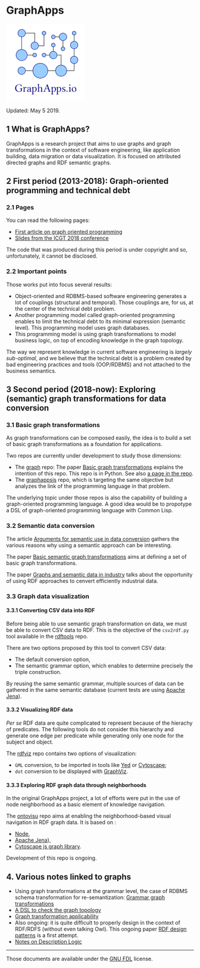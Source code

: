 # GraphApps

![GraphApps.io](logo-graphapps-io.png "GraphApps.io")

Updated: May 5 2019.

## 1 What is GraphApps?

GraphApps is a research project that aims to use graphs and graph transformations in the context of software engineering, like application building, data migration or data visualization. It is focused on attributed directed graphs and RDF semantic graphs.


## 2 First period (2013-2018): Graph-oriented programming and technical debt

### 2.1 Pages

You can read the following pages:

  * [First article on graph oriented programming](https://orey.github.io/papers/graph/first-article/)
  * [Slides from the ICGT 2018 conference](https://orey.github.io/papers/graph/staf-icgt2018/)
  
The code that was produced during this period is under copyright and so, unfortunately, it cannot be disclosed.

### 2.2 Important points

Those works put into focus several results:

  * Object-oriented and RDBMS-based software engineering generates a lot of couplings (structural and temporal). Those couplings are, for us, at the center of the technical debt problem.
  * Another programming model called graph-oriented programming enables to limit the technical debt to its minimal expression (semantic level). This programming model uses graph databases.
  * This programming model is using graph transformations to model business logic, on top of encoding knowledge in the graph topology.
  
The way we represent knowledge in current software engineering is *largely sub-optimal*, and we believe that the technical debt is a problem created by bad engineering practices and tools (OOP/RDBMS) and not attached to the business semantics.


## 3 Second period (2018-now): Exploring (semantic) graph transformations for data conversion

### 3.1 Basic graph transformations

As graph transformations can be composed easily, the idea is to build a set of basic graph transformations as a foundation for applications.

Two repos are currently under development to study those dimensions:

  * The [graph](https://github.com/orey/graph) repo: The paper [Basic graph transformations](basic-graph-transformations.md) explains the intention of this repo. This repo is in Python. See also [a page in the repo](https://github.com/orey/graph/blob/master/graph_transformations/README.md).
  * The [graphappsjs](https://github.com/orey/graphappsjs) repo, which is targeting the same objective but analyzes the link of the programming language in that problem.
  
  The underlying topic under those repos is also the capability of building a graph-oriented programming language. A good idea would be to propotype a DSL of graph-oriented programming language with Common Lisp.

### 3.2 Semantic data conversion 

The article [Arguments for semantic use in data conversion](arguments_semantic.md "arguments") gathers the various reasons why using a semantic approach can be interesting.

The paper [Basic semantic graph transformations](basic-semantic-graph-transformations.md) aims at defining a set of basic graph transformations.

The paper [Graphs and semantic data in industry](industry-data.md) talks about the opportunity of using RDF approaches to cenvert efficiently industrial data.


### 3.3 Graph data visualization

#### 3.3.1 Converting CSV data into RDF

Before being able to use semantic graph transformation on data, we must be able to convert CSV data to RDF. This is the objective of the `csv2rdf.py` tool available in the [rdftools](https://github.com/orey/rdftools) repo.

There are two options proposed by this tool to convert CSV data:

  * The default conversion option,
  * The semantic grammar option, which enables to determine precisely the triple construction.
  
By reusing the same semantic grammar, multiple sources of data can be gathered in the same semantic database (current tests are using [Apache Jena](http://jena.apache.org/)).

#### 3.3.2 Visualizing RDF data

*Per se* RDF data are quite complicated to represent because of the hierachy of predicates. The following tools do not consider this hierarchy and generate one edge per predicate while generating only one node for the subject and object. 

The [rdfviz](https://github.com/orey/rdfviz) repo contains two options of visualization:

  * `GML` conversion, to be imported in tools like [Yed](https://www.yworks.com/products/yed) or [Cytoscape](https://cytoscape.org/);
  * `dot` conversion to be displayed with [GraphViz](http://graphviz.org/).

#### 3.3.3 Exploring RDF graph data through neighborhoods

In the original GraphApps project, a lot of efforts were put in the use of node neighborhood as a basic element of knowledge navigation.

The [ontovisu](https://github.com/orey/ontovisu) repo aims at enabling the neighborhood-based visual navigation in RDF graph data. It is based on :

  * [Node](https://nodejs.org/en/),
  * [Apache Jena](http://jena.apache.org/)),
  * [Cytoscape js graph library](https://js.cytoscape.org/).
  
Development of this repo is ongoing.

## 4. Various notes linked to graphs

  * Using graph transformations at the grammar level, the case of RDBMS schema transformation for re-semantization: [Grammar graph transformations](grammar-graph-transformation.md)
  * [A DSL to check the graph topology](DSL-for-graph-topology-checks.md)
  * [Graph transformation applicability](graph-transformation-applicability.md)
  * Also ongoing: it is quite difficult to properly design in the context of RDF/RDFS (without even talking Owl). This ongoing paper [RDF design patterns](rdf-design-patterns.md) is a first attempt.
  * [Notes on Description Logic](notes-dl.md)

----

Those documents are available under the [GNU FDL](GNU_FDL.md) license.

